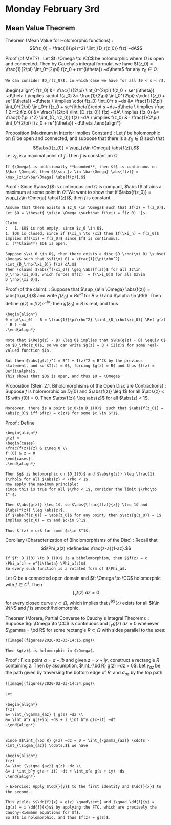 # Monday February 3rd

## Mean Value Theorem

Theorem (Mean Value for Holomorphic functions)
: 	$$f(z_0) = \frac{1}{\pi r^2} \iint_{D_r(z_0)} f(z) ~dA$$

Proof (of MVT?)
: 	Let $f: \Omega \to \CC$ be holomorphic where $\Omega$ is open and connected.
	Then by Cauchy's integral formula, we have $f(z_0) = \frac{1}{2\pi} \int_0^{2\pi} f(z_0 + re^{i\theta}) ~d\theta$ for any $z_0 \in \Omega$.
	
	We can consider $D_r(z_0)$, in which case we have for all $0 < s < r$,

\begin{align*}
f(z_0) &= \frac{1}{2\pi} \int_0^{2\pi} f(z_0 + se^{i\theta}) ~d\theta \\
\implies s\cdot f(z_0) &= \frac{1}{2\pi} \int_0^{2\pi} s\cdot f(z_0 + se^{i\theta}) ~d\theta \\
\implies \cdot f(z_0) \int_0^r s ~ds &= \frac{1}{2\pi} \int_0^{2\pi} \int_0^r f(z_0 + se^{i\theta})\cdot s ~ds~d\theta \\ 
\implies \frac 1 2 r^2 f(z_0) &= \frac{1}{2\pi} \iint_{D_r(z_0)} f(z) ~dA\\
\implies f(z_0) &= \frac{1}{\pi r^2} \iint_{D_r(z_0)} f(z) ~dA \\
\implies f(z_0) &= \frac{1}{2\pi} \int_0^{2\pi} f(z_0 + re^{i\theta}) ~d\theta
.\end{align*}

Proposition (Maximum in Interior Implies Constant)
: 	Let $f$ be holomorphic on $\Omega$ be open and connected, and suppose that there is a $z_0 \in \Omega$ such that $$\abs{f(z_0)} = \sup_{z\in \Omega} \abs{f(z)},$$ i.e. $z_0$ is a maximal point of $f$.
	Then $f$ is constant on $\Omega$.

	If $\Omega$ is additionally **bounded**, then $f$ is continuous on $\bar \Omega$, then $$\sup_{z \in \bar\Omega} \abs{f(z)} = \max_{z\in\bar\Omega} \abs{f(z)}.$$

Proof
: 	Since $\abs{f}$ is continuous and $\bar \Omega$ is compact, $\abs f$ attains a maximum at some point in $\bar \Omega$.
	We want to show that if $\abs{f(z_0)} = \sup_{z\in \Omega} \abs{f(z)}$, then $f$ is constant.

	Assume that there exists a $z_0 \in \Omega$ such that $f(z) = f(z_0)$.
	Let $O = \theset{ \xi\in \Omega \suchthat f(\xi) = f(z_0)  }$.

	Claim
	:	1. $O$ is not empty, since $z_0 \in O$.
	1. $O$ is closed, since if $\xi_n \to \xi$ then $f(\xi_n) = f(z_0)$ implies $f(\xi) = f(z_0)$ since $f$ is continuous.
	2. (**Claim**) $O$ is open.

	Suppose $\xi_0 \in O$, then there exists a disc $D_\rho(\xi_0) \subset \Omega$ such that $$f(\xi_0) = \frac{1}{\pi\rho^2} \int_{D_\rho(\xi_0)} f(z) dA.$$
	Then (claim) $\abs{f(\xi_0)} \geq \abs{f(z)}$ for all $z\in D_\rho(\xi_0)$, which forces $f(z)  = f(\xi_0)$ for all $z\in D_\rho(\xi_0)$.

Proof (of the claim):
: Suppose that $\sup_{a\in \Omega} \abs{f(z)} = \abs{f(\xi_0)}$ and write $f(\xi_0) = Be^{i\alpha}$ for $B>0$ and $\alpha \in \RR$.
	Then define $g(z) = f(z) e^{-i\alpha}$; then $g(\xi_0) = B$ is real, and thus

	\begin{align*}
	0 = g(\xi_0) - B = \frac{1}{\pi\rho^2} \iint_{D_\rho(\xi_0)} \Re( g(z) - B ) ~dA
	.\end{align*}

	Note that $\Re(g(z) - B) \leq 0$ implies that $\Re(g(z) - B) \equiv 0$ on $D_\rho(z_0)$, so we can write $g(z) = B + iI(z)$ for some real-valued function $I$.

	But then $\abs{g(z)}^2 = B^2 + I(z)^2 = B^2$ by the previous statement, and so $I(z) = 0$, forcing $g(z) = B$ and thus $f(z) = Be^{i\alpha}$.
	This shows that $O$ is open, and thus $O = \Omega$.

Proposition (Stein 2.1, Biholomorphisms of the Open Disc are Contractions)
: 	Suppose $f$ is holomorphic on $D_1(0)$ and $\abs{f(z)} \leq 1$ for all $\abs{z} < 1$ with $f(0) = 0$.
	Then $\abs{f(z)} \leq \abs{z}$ for all $\abs{z} < 1$.

	Moreover, there is a point $z_0\in D_1(0)$  such that $\abs{f(z_0)} = \abs{z_0}$ iff $f(z) = c(z)$ for some $c \in S^1$.

Proof
: 	Define

	\begin{align*}
	g(z) =
	\begin{cases}
	\frac{f(z)}{z} & z\neq 0 \\
	f'(0) & z = 0
	\end{cases}
	.\end{align*}

	Then $g$ is holomorphic on $D_1(0)$ and $\abs{g(z)} \leq \frac{1}{\rho}$ for all $\abs{z} < \rho < 1$.
	Now apply the maximum principle: 
	since this is true for all $\rho < 1$, consider the limit $\rho\to 1^-$.
	
	Then $\abs{g(z)} \leq 1$, so $\abs{\frac{f(z)}{z}} \leq 1$ and $\abs{f(z)} \leq \abs{z}$.
	If $\abs{f(z_0)} = \abs{z_0}$ for any point, then $\abs{g(z_0)} = 1$ implies $g(z_0) = c$ and $c\in S^1$. 
	
	Thus $f(z) = cz$ for some $c\in S^1$.

Corollary (Characterization of Biholomorphisms of the Disc)
: 	Recall that $$\Phi_a(z) \definedas \frac{z-a}{1-az}.$$

	If $f: D_1(0) \to D_1(0)$ is a biholomorphism, then $$f(z) = c \Phi_a(z) = e^{i\theta} \Phi_a(z)$$
	So every such function is a rotated form of $\Phi_a$.

Let $\Omega$ be a connected open domain and $f: \Omega \to \CC$ holomorphic with $f\in C^1$.
Then $$\int_\gamma f(z) ~dz = 0$$ for every closed curve $\gamma \subset \Omega$, which implies that $f^{(k)} (z)$ exists for all $k\in \NN$ and $f$ is smooth/holomorphic.

Theorem (Morera, Partial Converse to Cauchy's Integral Theorem):
: 	Suppose $g: \Omega \to \CC$ is continuous and $\int_\gamma g(z)~dz = 0$ whenever $\gamma = \bd R$ for some rectangle $R\subset \Omega$ with sides parallel to the axes:

	![Image](figures/2020-02-03-14:15.png)\

	Then $g(z)$ is holomorphic in $\Omega$.

Proof
: 	Fix a point $\alpha = a + ib$ and given $z = x+iy$, construct a rectangle $R$ containing $z$.
	Then by assumption, $\int_{\bd R} g(z) ~dz = 0$.
	Let $\gamma_{az}$ be the path given by traversing the bottom edge of $R$, and $\sigma_{az}$ by the top path.

	![Image](figures/2020-02-03-14:24.png)\

	Let 

	\begin{align*}
	f(z)
	&= \int_{\gamma_{az} } g(z) ~dz \\
	&= \int_a^x g(s+ib) ~ds + i \int_b^y g(x+it) ~dt
	.\end{align*}


	Since $$\int_{\bd R} g(z) ~dz = 0 = \int_{\gamma_{az}} \cdots - \int_{\sigma_{az}} \cdots,$$ we have

	\begin{align*}
	f(z) 
	&= \int_{\sigma_{az}} g(z) ~dz \\
	&= i \int_b^y g(a + it) ~dt + \int_x^a g(s + iy) ~ds
	.\end{align*}

	> Exercise: Apply $\dd{}{y}$ to the first identity and $\dd{}{x}$ to the second.

	This yields $$\dd{f}{x} = g(z) \quad\text{ and }\quad \dd{f}{y} = ig(z) = i \dd{f}{x}$$ by applying the FTC, which are precisely the Cauchy-Riemann equations for $f$.
	So $f$ is holomorphic, and thus $f(z) = g(z)$.


